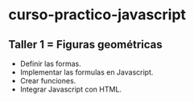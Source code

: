# curso-practico-javascript

## Taller 1 = Figuras geométricas

- Definir las formas.
- Implementar las formulas en Javascript.
- Crear funciones.
- Integrar Javascript con HTML.
